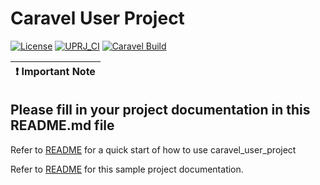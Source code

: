 # Caravel User Project

[![License](https://img.shields.io/badge/License-Apache%202.0-blue.svg)](https://opensource.org/licenses/Apache-2.0) [![UPRJ_CI](https://github.com/efabless/caravel_project_example/actions/workflows/user_project_ci.yml/badge.svg)](https://github.com/efabless/caravel_project_example/actions/workflows/user_project_ci.yml) [![Caravel Build](https://github.com/efabless/caravel_project_example/actions/workflows/caravel_build.yml/badge.svg)](https://github.com/efabless/caravel_project_example/actions/workflows/caravel_build.yml)

| :exclamation: Important Note            |
|-----------------------------------------|

## Please fill in your project documentation in this README.md file 

Refer to [README](docs/source/roundtrip.rst) for a quick start of how to use caravel_user_project

Refer to [README](docs/source/index.rst) for this sample project documentation. 

